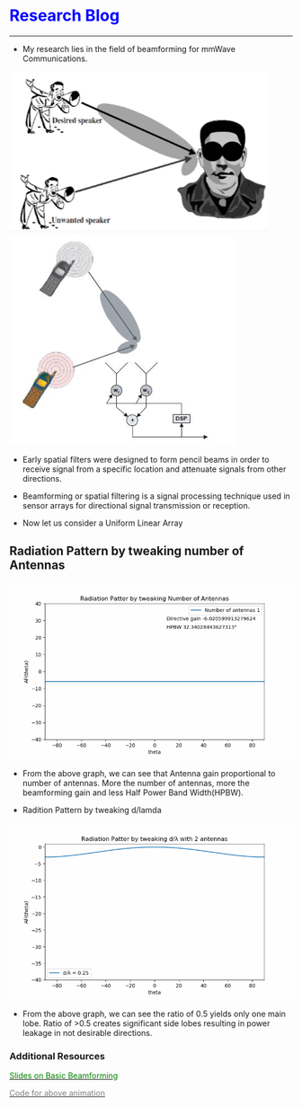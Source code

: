 # <span style="color:Blue;">Research Blog</span>
---
* My research lies in the field of beamforming for mmWave Communications.

<img src="images/beamforming.png?raw=true"/><img src="images/Beamforming_analogy_2.JPG?raw=true"/>

* Early spatial filters were designed to form pencil beams in order to receive signal from a specific location and attenuate signals from other directions.
* Beamforming or spatial filtering is a signal processing technique used in sensor arrays for directional signal transmission or reception.


* Now let us consider a Uniform Linear Array 

## Radiation Pattern by tweaking number of Antennas

<img src="images/Antenna_Tweak.gif?raw=true"/>

* From the above graph, we can see that Antenna gain proportional to number of antennas. More the number of antennas, more the beamforming gain and less Half Power Band Width(HPBW).

* Radition Pattern by tweaking d/lamda
<img src="images/Ratio_Tweak.gif?raw=true"/>

* From the above graph, we can see the ratio of 0.5 yields only one main lobe. Ratio of >0.5 creates significant side lobes resulting in power leakage in not desirable directions.


### Additional Resources
[<span style="color:Green;">Slides on Basic Beamforming</span>](/pdf/Beamforming_Slides_New.pdf)

[<span style="color:Grey;">Code for above animation</span>](/Coding_Files/Radiation_Pattern_Antenna.ipynb)
